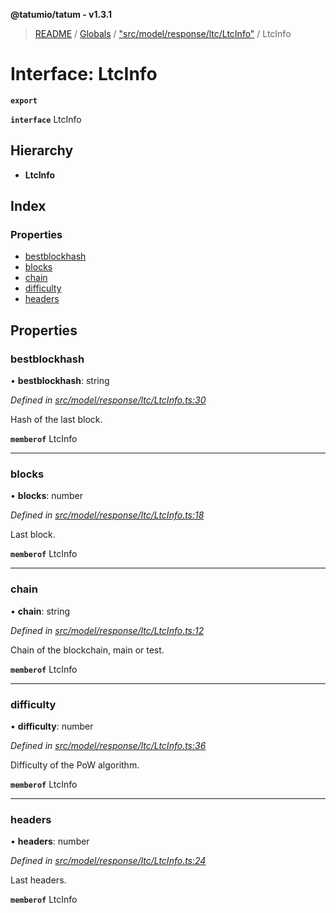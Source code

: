 **@tatumio/tatum - v1.3.1**

> [README](../README.md) / [Globals](../globals.md) / ["src/model/response/ltc/LtcInfo"](../modules/_src_model_response_ltc_ltcinfo_.md) / LtcInfo

# Interface: LtcInfo

**`export`** 

**`interface`** LtcInfo

## Hierarchy

* **LtcInfo**

## Index

### Properties

* [bestblockhash](_src_model_response_ltc_ltcinfo_.ltcinfo.md#bestblockhash)
* [blocks](_src_model_response_ltc_ltcinfo_.ltcinfo.md#blocks)
* [chain](_src_model_response_ltc_ltcinfo_.ltcinfo.md#chain)
* [difficulty](_src_model_response_ltc_ltcinfo_.ltcinfo.md#difficulty)
* [headers](_src_model_response_ltc_ltcinfo_.ltcinfo.md#headers)

## Properties

### bestblockhash

•  **bestblockhash**: string

*Defined in [src/model/response/ltc/LtcInfo.ts:30](https://github.com/tatumio/tatum-js/blob/8f0f126/src/model/response/ltc/LtcInfo.ts#L30)*

Hash of the last block.

**`memberof`** LtcInfo

___

### blocks

•  **blocks**: number

*Defined in [src/model/response/ltc/LtcInfo.ts:18](https://github.com/tatumio/tatum-js/blob/8f0f126/src/model/response/ltc/LtcInfo.ts#L18)*

Last block.

**`memberof`** LtcInfo

___

### chain

•  **chain**: string

*Defined in [src/model/response/ltc/LtcInfo.ts:12](https://github.com/tatumio/tatum-js/blob/8f0f126/src/model/response/ltc/LtcInfo.ts#L12)*

Chain of the blockchain, main or test.

**`memberof`** LtcInfo

___

### difficulty

•  **difficulty**: number

*Defined in [src/model/response/ltc/LtcInfo.ts:36](https://github.com/tatumio/tatum-js/blob/8f0f126/src/model/response/ltc/LtcInfo.ts#L36)*

Difficulty of the PoW algorithm.

**`memberof`** LtcInfo

___

### headers

•  **headers**: number

*Defined in [src/model/response/ltc/LtcInfo.ts:24](https://github.com/tatumio/tatum-js/blob/8f0f126/src/model/response/ltc/LtcInfo.ts#L24)*

Last headers.

**`memberof`** LtcInfo
